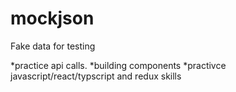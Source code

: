 # mockjson
Fake data for testing

*practice api calls.
*building components
*practivce javascript/react/typscript and redux skills

